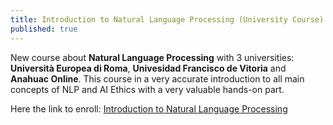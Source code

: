 ```yaml
---
title: Introduction to Natural Language Processing (University Course)
published: true
---
```

New course about **Natural Language Processing** with 3 universities: **Università Europea di Roma**, **Univesidad Francisco de Vitoria** and **Anahuac Online**.
This course in a very accurate introduction to all main concepts of NLP and AI Ethics with a very valuable hands-on part.

Here the link to enroll:
[Introduction to Natural Language Processing](https://powerlearning.anahuaconline.com/course/nlp")
